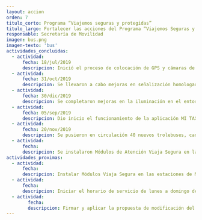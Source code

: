 ```yaml
---
layout: accion
orden: 7
titulo_corto: Programa “Viajemos seguras y protegidas”
titulo_largo: Fortalecer las acciones del Programa “Viajemos Seguras y Protegidas” en el transporte público y por plataformas
responsable: Secretaría de Movilidad
imagen: bus.png
imagen-texto: 'bus'
actividades_concluidas:
  - actividad:
      fecha: 18/jul/2019
      descripcion: Inició el proceso de colocación de GPS y cámaras de seguridad en 16,000 autobuses de rutas de transporte concesionado, conectadas con el sistema del C5.
  - actividad:
      fecha: 31/oct/2019
      descripcion: Se llevaron a cabo mejoras en señalización homologada, audios, una campaña de información y se fortaleció la vigilancia para el respeto de espacios exclusivos para mujeres en Metro y Metrobús.
  - actividad:
      fecha: 30/dic/2019
      descripcion: Se completaron mejoras en la iluminación en el entorno exterior de 59 estaciones de 9 líneas de Metro, así como en Centros de Transferencia Modal.
  - actividad:
      fecha: 05/sep/2019
      descripcion: Dio inicio el funcionamiento de la aplicación MI TAXI que incluye un botón de auxilio para casos de violencia sexual y otros delitos.
  - actividad:
      fecha: 20/nov/2019
      descripcion: Se pusieron en circulación 40 nuevos trolebuses, cada uno con cuatro cámaras de seguridad, botón de pánico y sistema GPS.
  - actividad:
      fecha:
      descripcion: Se instalaron Módulos de Atención Viaja Segura en las estaciones Balderas y Pantitlán del Metro, con el objetivo de realizar acciones coordinadas entre los organismos de transporte público e instituciones responsables de la seguridad pública y de procuración de justicia para garantizar que las mujeres de la Ciudad de México viajen más seguras y libres de violencia.
actividades_proximas:
  - actividad:
      fecha:
      descripcion: Instalar Módulos Viaja Segura en las estaciones de Metro Hidalgo, Mixcoac y Pino Suárez.
  - actividad:
      fecha:
      descripcion: Iniciar el horario de servicio de lunes a domingo de 07:00 a 20:00 horas en los 5 Módulos de Atención.
  - actividad:
        fecha:
        descripcion: Firmar y aplicar la propuesta de modificación del Convenio de Colaboración Interinstitucional para la Ejecución del Programa de Seguridad de las Mujeres en los Medios de Transporte Público de Pasajeros en la Ciudad de México “Viajemos Seguras” que fue remitida a las 10 instituciones de Gobierno que lo integran y al Consejo Ciudadano para sus observaciones
---
```

